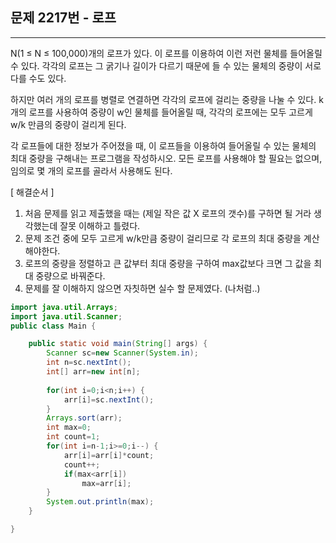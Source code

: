   
## 문제 2217번 - 로프
---------------
N(1 ≤ N ≤ 100,000)개의 로프가 있다. 이 로프를 이용하여 이런 저런 물체를 들어올릴 수 있다. 각각의 로프는 그 굵기나 길이가 다르기 때문에 들 수 있는 물체의 중량이 서로 다를 수도 있다.

하지만 여러 개의 로프를 병렬로 연결하면 각각의 로프에 걸리는 중량을 나눌 수 있다. k개의 로프를 사용하여 중량이 w인 물체를 들어올릴 때, 각각의 로프에는 모두 고르게 w/k 만큼의 중량이 걸리게 된다.

각 로프들에 대한 정보가 주어졌을 때, 이 로프들을 이용하여 들어올릴 수 있는 물체의 최대 중량을 구해내는 프로그램을 작성하시오. 모든 로프를 사용해야 할 필요는 없으며, 임의로 몇 개의 로프를 골라서 사용해도 된다.

[ 해결순서 ]
1. 처음 문제를 읽고 제출했을 때는 (제일 작은 값 X 로프의 갯수)를 구하면 될 거라 생각했는데 잘못 이해하고 틀렸다.
2. 문제 조건 중에 모두 고르게 w/k만큼 중량이 걸리므로 각 로프의 최대 중량을 계산해야한다.
3. 로프의 중량을 정렬하고 큰 값부터 최대 중량을 구하여 max값보다 크면 그 값을 최대 중량으로 바꿔준다.
4. 문제를 잘 이해하지 않으면 자칫하면 실수 할 문제였다. (나처럼..)

```java
import java.util.Arrays;
import java.util.Scanner;
public class Main {

	public static void main(String[] args) {
		Scanner sc=new Scanner(System.in);
		int n=sc.nextInt();
		int[] arr=new int[n];
		
		for(int i=0;i<n;i++) {
			arr[i]=sc.nextInt();
		}
		Arrays.sort(arr);
		int max=0;
		int count=1;
		for(int i=n-1;i>=0;i--) {
			arr[i]=arr[i]*count;
			count++;
			if(max<arr[i])
				max=arr[i];
		}
		System.out.println(max);
	}

}
```
